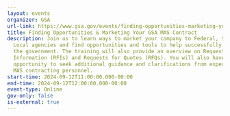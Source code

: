 ```yaml
---
layout: events
organizer: GSA
url-link: https://www.gsa.gov/events/finding-opportunities-marketing-your-gsa-mas-contract-91224
title: Finding Opportunities & Marketing Your GSA MAS Contract
description: Join us to learn ways to market your company to Federal, State and
  Local agencies and find opportunities and tools to help successfully sell to
  the government. The training will also provide an overview on Requests for
  Information (RFIs) and Requests for Quotes (RFQs). You will also have the
  opportunity to seek additional guidance and clarifications from expert GSA ITC
  MAS contracting personnel.
start-time: 2024-09-12T11:00:00.000-00:00
end-time: 2024-09-12T12:00:00.000-00:00
event-type: Online
gov-only: false
is-external: true
---
```

